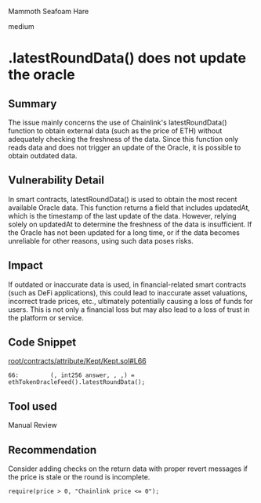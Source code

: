 Mammoth Seafoam Hare

medium

# .latestRoundData() does not update the oracle
## Summary

The issue mainly concerns the use of Chainlink's latestRoundData() function to obtain external data (such as the price of ETH) without adequately checking the freshness of the data. Since this function only reads data and does not trigger an update of the Oracle, it is possible to obtain outdated data.

## Vulnerability Detail

In smart contracts, latestRoundData() is used to obtain the most recent available Oracle data. This function returns a field that includes updatedAt, which is the timestamp of the last update of the data. However, relying solely on updatedAt to determine the freshness of the data is insufficient. If the Oracle has not been updated for a long time, or if the data becomes unreliable for other reasons, using such data poses risks.

## Impact

If outdated or inaccurate data is used, in financial-related smart contracts (such as DeFi applications), this could lead to inaccurate asset valuations, incorrect trade prices, etc., ultimately potentially causing a loss of funds for users. This is not only a financial loss but may also lead to a loss of trust in the platform or service.

## Code Snippet

[root/contracts/attribute/Kept/Kept.sol#L66](https://github.com/equilibria-xyz/root/tree/d531cf7f0c1d417e9987b706092e177021a89e5d/root/contracts/attribute/Kept/Kept.sol#L66)
```solidity
66:         (, int256 answer, , ,) = ethTokenOracleFeed().latestRoundData();
```

## Tool used

Manual Review

## Recommendation

Consider adding checks on the return data with proper revert messages if the price is stale or the round is incomplete. 
 ```solidity
 require(price > 0, "Chainlink price <= 0"); 
 ```
 